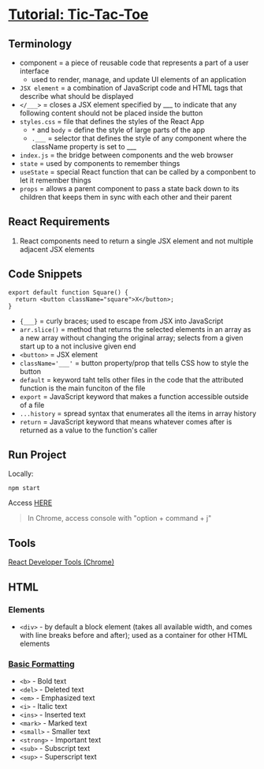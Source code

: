 # [Tutorial: Tic-Tac-Toe](https://react.dev/learn/tutorial-tic-tac-toe)

## Terminology

-   component = a piece of reusable code that represents a part of a user interface
    -   used to render, manage, and update UI elements of an application
-   `JSX element` = a combination of JavaScript code and HTML tags that describe what should be displayed
-   `</___>` = closes a JSX element specified by \_\_\_ to indicate that any following content should not be placed inside the button
-   `styles.css` = file that defines the styles of the React App
    -   `*` and `body` = define the style of large parts of the app
    -   `.___` = selector that defines the style of any component where the className property is set to \_\_\_
-   `index.js` = the bridge between components and the web browser
-   `state` = used by components to remember things
-   `useState` = special React function that can be called by a componbent to let it remember things
-   `props` = allows a parent component to pass a state back down to its children that keeps them in sync with each other and their parent

## React Requirements

1. React components need to return a single JSX element and not multiple adjacent JSX elements

## Code Snippets

```
export default function Square() {
  return <button className="square">X</button>;
}
```

-   `{___}` = curly braces; used to escape from JSX into JavaScript
-   `arr.slice()` = method that returns the selected elements in an array as a new array without changing the original array; selects from a given start up to a not inclusive given end
-   `<button>` = JSX element
-   `className='___'` = button property/prop that tells CSS how to style the button
-   `default` = keyword taht tells other files in the code that the attributed function is the main funciton of the file
-   `export` = JavaScript keyword that makes a function accessible outside of a file
-   `...history` = spread syntax that enumerates all the items in array history
-   `return` = JavaScript keyword that means whatever comes after is returned as a value to the function's caller

## Run Project

Locally:

```
npm start
```

Access [HERE](http://localhost:3000/)

> In Chrome, access console with "option + command + j"

## Tools

[React Developer Tools (Chrome)](https://chromewebstore.google.com/detail/react-developer-tools/fmkadmapgofadopljbjfkapdkoienihi?hl=en)

## HTML

### Elements

-   `<div>` - by default a block element (takes all available width, and comes with line breaks before and after); used as a container for other HTML elements

### [Basic Formatting](https://www.w3schools.com/html/html_formatting.asp)

-   `<b>` - Bold text
-   `<del>` - Deleted text
-   `<em>` - Emphasized text
-   `<i>` - Italic text
-   `<ins>` - Inserted text
-   `<mark>` - Marked text
-   `<small>` - Smaller text
-   `<strong>` - Important text
-   `<sub>` - Subscript text
-   `<sup>` - Superscript text

